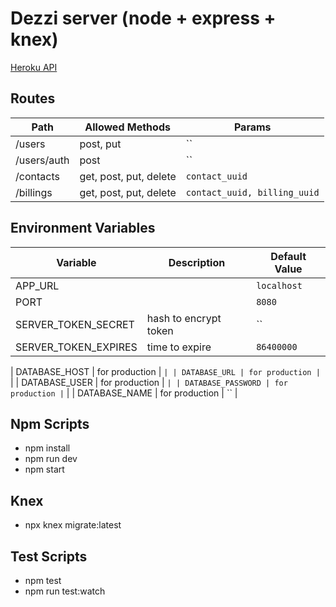 # Dezzi server (node + express + knex)
[Heroku API](https://dezzi-server.herokuapp.com/)

## Routes

| Path | Allowed Methods | Params |
|--|--|--|
| /users | post, put  | `` |
| /users/auth | post | `` |
| /contacts | get, post, put, delete  | `contact_uuid` |
| /billings | get, post, put, delete  | `contact_uuid, billing_uuid` |

## Environment Variables

| Variable | Description | Default Value |
|--|--|--|
| APP_URL | | `localhost` |
| PORT | | `8080` |
| SERVER_TOKEN_SECRET | hash to encrypt token  | `` |
| SERVER_TOKEN_EXPIRES | time to expire | `86400000` |

| DATABASE_HOST | for production | `` |
| DATABASE_URL | for production | `` |
| DATABASE_USER | for production | `` |
| DATABASE_PASSWORD | for production | `` |
| DATABASE_NAME | for production | `` |

## Npm Scripts

* npm install
* npm run dev
* npm start

## Knex

* npx knex migrate:latest

## Test Scripts

* npm test
* npm run test:watch
